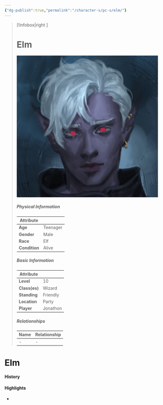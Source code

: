 ```yaml
---
{"dg-publish":true,"permalink":"/character-s/pc-s/elm/"}
---
```


>[!infobox|right ]
># **Elm**
>![Elm.png|cover h-small](/img/user/Attachments/Characters/Elm.png)
>##### **Physical Information**
>| Attribute | | 
>---|---|
>| **Age** | Teenager |
>| **Gender** | Male |
>| **Race** | Elf |
>| **Condition** | Alive |
>##### **Basic Information**
>| Attribute | |
>---|---|
>| **Level** | 10 |
>| **Class(es)** | Wizard |
>| **Standing** | Friendly |
>| **Location** | Party |
>| **Player** | Jonathon |
>##### **Relationships**
>| Name | Relationship |
>---| ---|
>| - | *-* |

# Elm
#### History
#### Highlights

- 